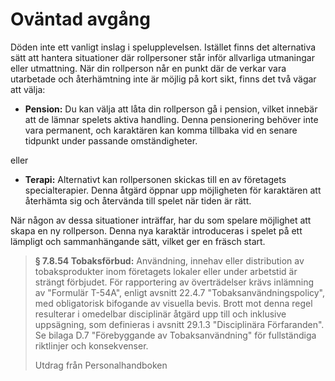 # Oväntad avgång

Döden inte ett vanligt inslag i spelupplevelsen. Istället finns det alternativa sätt att hantera situationer där rollpersoner står inför allvarliga utmaningar eller utmattning. När din rollperson når en punkt där de verkar vara utarbetade och återhämtning inte är möjlig på kort sikt, finns det två vägar att välja:

- **Pension:** Du kan välja att låta din rollperson gå i pension, vilket innebär att de lämnar spelets aktiva handling. Denna pensionering behöver inte vara permanent, och karaktären kan komma tillbaka vid en senare tidpunkt under passande omständigheter.

eller

- **Terapi:** Alternativt kan rollpersonen skickas till en av företagets specialterapier. Denna åtgärd öppnar upp möjligheten för karaktären att återhämta sig och återvända till spelet när tiden är rätt.

När någon av dessa situationer inträffar, har du som spelare möjlighet att skapa en ny rollperson. Denna nya karaktär introduceras i spelet på ett lämpligt och sammanhängande sätt, vilket ger en fräsch start.

> **§ 7.8.54 Tobaksförbud:** Användning, innehav eller distribution av tobaksprodukter inom företagets lokaler eller under arbetstid är strängt förbjudet. För rapportering av överträdelser krävs inlämning av "Formulär T-54A", enligt avsnitt 22.4.7 "Tobaksanvändningspolicy", med obligatorisk bifogande av visuella bevis. Brott mot denna regel resulterar i omedelbar disciplinär åtgärd upp till och inklusive uppsägning, som definieras i avsnitt 29.1.3 "Disciplinära Förfaranden". Se bilaga D.7 "Förebyggande av Tobaksanvändning" för fullständiga riktlinjer och konsekvenser.
> 
> Utdrag från Personalhandboken
